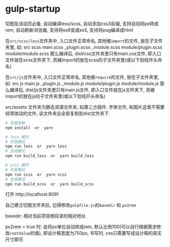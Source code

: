 # gulp-startup

切图及活动页必备, 自动编译less/scss, 自动添加css3前缀, 支持自动将px转成rem, 自动刷新浏览器, 支持将es6变成es5, 支持将pug编译成html

在`src/scss|less`文件夹中, 入口文件正常命名, 其他被`import`的文件, 放在子文件夹里, 如:
src
    scss
        main.scss
        _plugin.scss
        _module.scss
        module/plugin.scss
        module/module.scss
那么编译后, dist/css文件夹里只有main.css文件, 即入口文件放在scss文件夹下, 而被import的放在scss的子文件夹里(或以下划线开头命名)

在`src/js`文件夹中, 入口文件正常命名, 其他被`require`的文件, 放在子文件夹里, 如:
src
    js
        main.js
        _plugin.js
        _module.js
        module/plugin.js
        module/module.js
那么编译后, dist/js文件夹里只有main.js文件, 即入口文件放在js文件夹下, 而被import的放在js的子文件夹里(或以下划线开头命名)

src/assets 文件夹为静态资源文件夹, 如第三方插件, 字体文件, 和图片这类不需要经常改动的文件, 该文件夹会全部复制到dist文件夹下

```bash
# 安装依赖
npm install  or  yarn

# less 模式
# 开发模式
npm run less  or  yarn less
# 生成模式
npm run build_less  or  yarn build_less

# scss 模式
# 开发模式
npm run scss  or  yarn scss
# 生成模式
npm run build_scss  or  yarn build_scss

```

打开 http://localhost:9091

自己建立切图文件夹后, 记得修改`gulpfile.js`的`basedir` 和 `px2rem`

basedir: 相对当前项目根目录的相对地址

px2rem = true 时:
会将px单位自动转成rem, 默认比例100(可以自行根据需求修改`rootValue`的值), 即设计稿宽度为750px, 书写时, css只需要写成设计稿的真实尺寸即可
